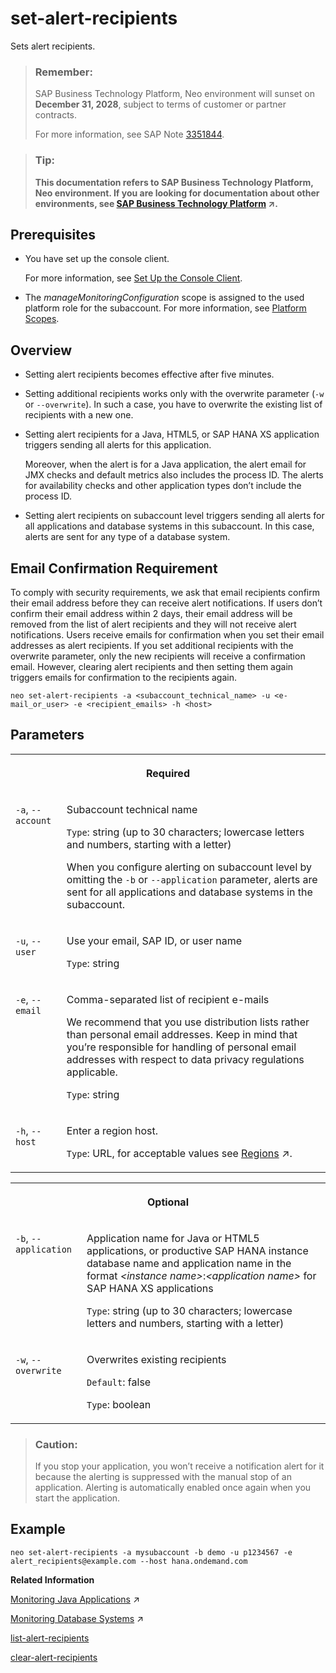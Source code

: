 <!-- loio6dae74f3792446b7be65f5d8187c2425 -->

# set-alert-recipients

Sets alert recipients.



> ### Remember:  
> SAP Business Technology Platform, Neo environment will sunset on **December 31, 2028**, subject to terms of customer or partner contracts.
> 
> For more information, see SAP Note [3351844](https://launchpad.support.sap.com/#/notes/3351844).

> ### Tip:  
> **This documentation refers to SAP Business Technology Platform, Neo environment. If you are looking for documentation about other environments, see [SAP Business Technology Platform](https://help.sap.com/viewer/65de2977205c403bbc107264b8eccf4b/Cloud/en-US/6a2c1ab5a31b4ed9a2ce17a5329e1dd8.html "SAP Business Technology Platform (SAP BTP) is an integrated offering comprised of four technology portfolios: database and data management, application development and integration, analytics, and intelligent technologies. The platform offers users the ability to turn data into business value, compose end-to-end business processes, and build and extend SAP applications quickly.") :arrow_upper_right:.**



<a name="loio6dae74f3792446b7be65f5d8187c2425__section_an3_mgj_flb"/>

## Prerequisites

-   You have set up the console client.

    For more information, see [Set Up the Console Client](../30-development-neo/set-up-the-console-client-7613dee.md).

-   The *manageMonitoringConfiguration* scope is assigned to the used platform role for the subaccount. For more information, see [Platform Scopes](platform-scopes-f226074.md).




<a name="loio6dae74f3792446b7be65f5d8187c2425__section_vmx_mlm_blb"/>

## Overview

-   Setting alert recipients becomes effective after five minutes.

-   Setting additional recipients works only with the overwrite parameter \(`-w` or `--overwrite`\). In such a case, you have to overwrite the existing list of recipients with a new one.

-   Setting alert recipients for a Java, HTML5, or SAP HANA XS application triggers sending all alerts for this application.

    Moreover, when the alert is for a Java application, the alert email for JMX checks and default metrics also includes the process ID. The alerts for availability checks and other application types don’t include the process ID.

-   Setting alert recipients on subaccount level triggers sending all alerts for all applications and database systems in this subaccount. In this case, alerts are sent for any type of a database system.




<a name="loio6dae74f3792446b7be65f5d8187c2425__section_bv1_5yg_bmb"/>

## Email Confirmation Requirement

To comply with security requirements, we ask that email recipients confirm their email address before they can receive alert notifications. If users don’t confirm their email address within 2 days, their email address will be removed from the list of alert recipients and they will not receive alert notifications. Users receive emails for confirmation when you set their email addresses as alert recipients. If you set additional recipients with the overwrite parameter, only the new recipients will receive a confirmation email. However, clearing alert recipients and then setting them again triggers emails for confirmation to the recipients again.



```
neo set-alert-recipients -a <subaccount_technical_name> -u <e-mail_or_user> -e <recipient_emails> -h <host>
```



## Parameters


<table>
<tr>
<th valign="top" colspan="2">

Required



</th>
</tr>
<tr>
<td valign="top">

`-a`, `--account`



</td>
<td valign="top">

Subaccount technical name

`Type`: string \(up to 30 characters; lowercase letters and numbers, starting with a letter\)

When you configure alerting on subaccount level by omitting the `-b` or `--application` parameter, alerts are sent for all applications and database systems in the subaccount.



</td>
</tr>
<tr>
<td valign="top">

`-u`, `--user`



</td>
<td valign="top">

Use your email, SAP ID, or user name

`Type`: string



</td>
</tr>
<tr>
<td valign="top">

`-e`, `--email`



</td>
<td valign="top">

Comma-separated list of recipient e-mails

We recommend that you use distribution lists rather than personal email addresses. Keep in mind that you’re responsible for handling of personal email addresses with respect to data privacy regulations applicable.

`Type`: string



</td>
</tr>
<tr>
<td valign="top">

`-h`, `--host`



</td>
<td valign="top">

Enter a region host.

`Type`: URL, for acceptable values see [Regions](https://help.sap.com/viewer/65de2977205c403bbc107264b8eccf4b/Cloud/en-US/350356d1dc314d3199dca15bd2ab9b0e.html "You can deploy applications in different regions. Each region represents a geographical location (for example, Europe, US East) where applications, data, or services are hosted.") :arrow_upper_right:.



</td>
</tr>
</table>


<table>
<tr>
<th valign="top" colspan="2">

Optional



</th>
</tr>
<tr>
<td valign="top">

`-b`, `--application` 



</td>
<td valign="top">

Application name for Java or HTML5 applications, or productive SAP HANA instance database name and application name in the format *<instance name\>*:*<application name\>* for SAP HANA XS applications

`Type`: string \(up to 30 characters; lowercase letters and numbers, starting with a letter\)



</td>
</tr>
<tr>
<td valign="top">

`-w`, `--overwrite`



</td>
<td valign="top">

Overwrites existing recipients

`Default`: false

`Type`: boolean



</td>
</tr>
</table>

> ### Caution:  
> If you stop your application, you won’t receive a notification alert for it because the alerting is suppressed with the manual stop of an application. Alerting is automatically enabled once again when you start the application.



<a name="loio6dae74f3792446b7be65f5d8187c2425__section_x3k_w2z_5fb"/>

## Example

```
neo set-alert-recipients -a mysubaccount -b demo -u p1234567 -e alert_recipients@example.com --host hana.ondemand.com
```

**Related Information**  


[Monitoring Java Applications](https://help.sap.com/viewer/64f7d2b06c6b40a9b3097860c5930641/Cloud/en-US/cf4b2953c2534c0a9b491abf5a4847d7.html "") :arrow_upper_right:

[Monitoring Database Systems](https://help.sap.com/viewer/64f7d2b06c6b40a9b3097860c5930641/Cloud/en-US/d5c5c6a37c944ce78fcccf2b84243d8a.html "") :arrow_upper_right:

[list-alert-recipients](list-alert-recipients-f326f9d.md "Lists alert recipients.")

[clear-alert-recipients](clear-alert-recipients-0f2b2cd.md "Clears alert recipients.")

